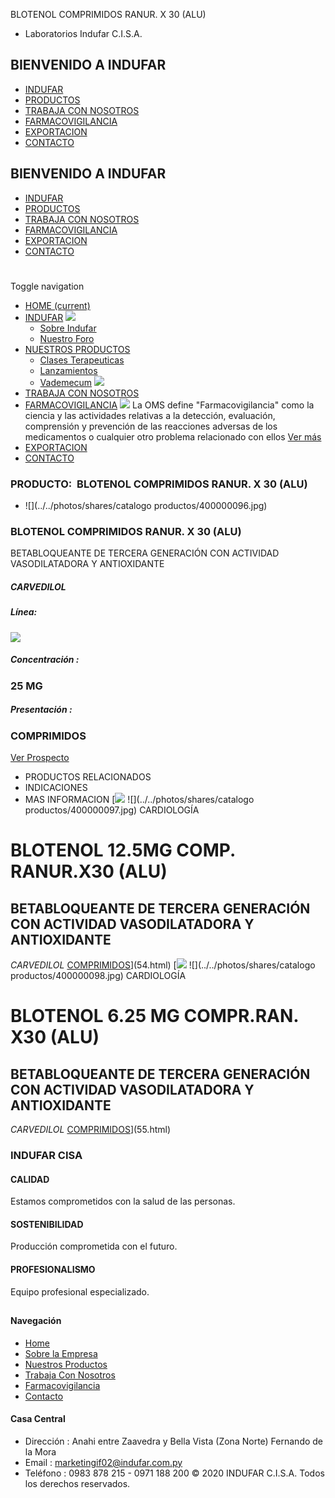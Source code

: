 BLOTENOL COMPRIMIDOS RANUR. X 30 (ALU)
- Laboratorios Indufar C.I.S.A.
## BIENVENIDO A INDUFAR
* [INDUFAR](53.html#)
* [PRODUCTOS](53.html#)
* [TRABAJA CON NOSOTROS](53.html#)
* [FARMACOVIGILANCIA](53.html#)
* [EXPORTACION](53.html#)
* [CONTACTO](53.html#)
## BIENVENIDO A INDUFAR
* [INDUFAR](../../index.html)
* [PRODUCTOS](../../productos.html)
* [TRABAJA CON NOSOTROS](../../trabaja_con_nosotros.html)
* [FARMACOVIGILANCIA](../../farmacovigilancia.html)
* [EXPORTACION](../../exportacion.html)
* [CONTACTO](../../contacto.html)
# 
Toggle navigation
* [HOME (current)](../../index.html)
* [INDUFAR](53.html#) 
  [![ ](../../photos/shares/Sistema/Menu/indufar_menul.jpg)](../../institucional.html)
  - [Sobre Indufar](../../institucional.html)
  - [Nuestro Foro](../../blog.html)
* [NUESTROS PRODUCTOS](53.html#) 
  - [Clases Terapeuticas](../clases_terapeuticas.html)
  - [Lanzamientos](../lanzamientos.html)
  - [Vademecum](../../productos.html)
  [![ ](../../photos/shares/Sistema/Menu/productos.png)](../../productos.html)
* [TRABAJA CON NOSOTROS](../../trabaja_con_nosotros.html)
* [FARMACOVIGILANCIA](53.html#) 
  [![ ](../../photos/shares/Sistema/Menu/TUBOS.png)](../../farmacovigilancia.html)
  La OMS define "Farmacovigilancia" como la ciencia y las actividades relativas a la detección, evaluación, comprensión y prevención de las reacciones adversas de los medicamentos o cualquier otro problema relacionado con ellos
  [Ver más](../../farmacovigilancia.html)
* [EXPORTACION](../../exportacion.html)
* [CONTACTO](../../contacto.html)
### PRODUCTO:  BLOTENOL COMPRIMIDOS RANUR. X 30 (ALU)
* ![](../../photos/shares/catalogo productos/400000096.jpg)
### **BLOTENOL COMPRIMIDOS RANUR. X 30 (ALU)**
BETABLOQUEANTE DE TERCERA GENERACIÓN CON ACTIVIDAD VASODILATADORA Y ANTIOXIDANTE
##### **CARVEDILOL**
##### **Línea:**
[![](../../photos/shares/Laboratorios/lab_cardio.png)](../linea/5.html)
##### **Concentración :**
### 25 MG
##### **Presentación :**
### COMPRIMIDOS
[Ver Prospecto](https://www.indufar.com.py/files/shares/prospectos/400000096.pdf)
* PRODUCTOS RELACIONADOS
* INDICACIONES
* MAS INFORMACION
[![](../../photos/shares/Laboratorios/lab_cardio.png)
![](../../photos/shares/catalogo productos/400000097.jpg)
CARDIOLOGÍA
# BLOTENOL 12.5MG COMP. RANUR.X30 (ALU)
## BETABLOQUEANTE DE TERCERA GENERACIÓN CON ACTIVIDAD VASODILATADORA Y ANTIOXIDANTE
*CARVEDILOL*
[COMPRIMIDOS](53.html#)](54.html)
[![](../../photos/shares/Laboratorios/lab_cardio.png)
![](../../photos/shares/catalogo productos/400000098.jpg)
CARDIOLOGÍA
# BLOTENOL 6.25 MG COMPR.RAN. X30 (ALU)
## BETABLOQUEANTE DE TERCERA GENERACIÓN CON ACTIVIDAD VASODILATADORA Y ANTIOXIDANTE
*CARVEDILOL*
[COMPRIMIDOS](53.html#)](55.html)
### INDUFAR CISA
#### CALIDAD
Estamos comprometidos con la salud de las personas.
#### SOSTENIBILIDAD
Producción comprometida con el futuro.
#### PROFESIONALISMO
Equipo profesional especializado.
## 
#### Navegación
* [Home](../../index.html)
* [Sobre la Empresa](../../institucional.html)
* [Nuestros Productos](../../productos.html)
* [Trabaja Con Nosotros](../../trabaja_con_nosotros.html)
* [Farmacovigilancia](../../farmacovigilancia.html)
* [Contacto](../../contacto.html)
#### Casa Central
* Dirección : Anahi entre Zaavedra y Bella Vista (Zona Norte) Fernando de la Mora
* Email : [marketingif02@indufar.com.py](mailto:marketingif02@indufar.com.py)
* Teléfono : 0983 878 215 - 0971 188 200
© 2020 INDUFAR C.I.S.A. Todos los derechos reservados.